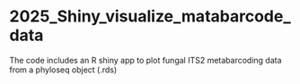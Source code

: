 # 2025_Shiny_visualize_matabarcode_data
The code includes an R shiny app to plot fungal ITS2 metabarcoding data from a phyloseq object (.rds)
